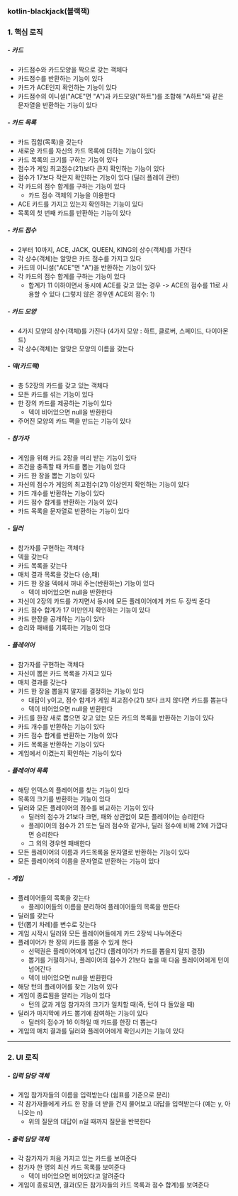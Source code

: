### kotlin-blackjack(블랙잭)

### 1. 핵심 로직

##### - 카드
- 카드점수와 카드모양을 짝으로 갖는 객체다
- 카드점수를 반환하는 기능이 있다
- 카드가 ACE인지 확인하는 기능이 있다
- 카드점수의 이니셜("ACE"면 "A")과 카드모양("하트")를 조합해 "A하트"와 같은 문자열을 반환하는 기능이 있다

##### - 카드 목록
- 카드 집합(목록)을 갖는다
- 새로운 카드를 자신의 카드 목록에 더하는 기능이 있다
- 카드 목록의 크기를 구하는 기능이 있다
- 점수가 게임 최고점수(21)보다 큰지 확인하는 기능이 있다
- 점수가 17보다 작은지 확인하는 기능이 있다 (딜러 플레이 관련)
- 각 카드의 점수 합계를 구하는 기능이 있다
    - 카드 점수 객체의 기능을 이용한다
- ACE 카드를 가지고 있는지 확인하는 기능이 있다
- 목록의 첫 번째 카드를 반환하는 기능이 있다

##### - 카드 점수
- 2부터 10까지, ACE, JACK, QUEEN, KING의 상수(객체)를 가진다
- 각 상수(객체)는 알맞은 카드 점수를 가지고 있다
- 카드의 이니셜("ACE"면 "A")을 반환하는 기능이 있다
- 각 카드의 점수 합계를 구하는 기능이 있다
    - 합계가 11 이하이면서 동시에 ACE를 갖고 있는 경우
    -> ACE의 점수를 11로 사용할 수 있다 (그렇지 않은 경우엔 ACE의 점수: 1)

##### - 카드 모양
- 4가지 모양의 상수(객체)를 가진다 (4가지 모양 : 하트, 클로버, 스페이드, 다이아몬드)
- 각 상수(객체)는 알맞은 모양의 이름을 갖는다

##### - 덱(카드팩)
- 총 52장의 카드를 갖고 있는 객체다
- 모든 카드를 섞는 기능이 있다
- 한 장의 카드를 제공하는 기능이 있다
    - 덱이 비어있으면 null을 반환한다
- 주어진 모양의 카드 팩을 만드는 기능이 있다

##### - 참가자
- 게임을 위해 카드 2장을 미리 받는 기능이 있다
- 조건을 충족할 때 카드를 뽑는 기능이 있다
- 카드 한 장을 뽑는 기능이 있다
- 자신의 점수가 게임의 최고점수(21) 이상인지 확인하는 기능이 있다
- 카드 개수를 반환하는 기능이 있다
- 카드 점수 합계를 반환하는 기능이 있다
- 카드 목록을 문자열로 반환하는 기능이 있다

##### - 딜러 
- 참가자를 구현하는 객체다 
- 덱을 갖는다 
- 카드 목록을 갖는다 
- 매치 결과 목록을 갖는다 (승,패) 
- 카드 한 장을 덱에서 꺼내 주는(반환하는) 기능이 있다 
    - 덱이 비어있으면 null을 반환한다 
- 자신이 2장의 카드를 가지면서 동시에 모든 플레이어에게 카드 두 장씩 준다
- 카드 점수 합계가 17 미만인지 확인하는 기능이 있다 
- 카드 한장을 공개하는 기능이 있다 
- 승리와 패배를 기록하는 기능이 있다 

##### - 플레이어
- 참가자를 구현하는 객체다
- 자신이 뽑은 카드 목록을 가지고 있다
- 매치 결과를 갖는다
- 카드 한 장을 뽑을지 말지를 결정하는 기능이 있다
    - 대답이 y이고, 점수 합계가 게임 최고점수(21) 보다 크지 않다면 카드를 뽑늗다
    - 덱이 비어있으면 null을 반환한다
- 카드를 한장 새로 뽑으면 갖고 있는 모든 카드의 목록을 반환하는 기능이 있다
- 카드 개수를 반환하는 기능이 있다
- 카드 점수 합계를 반환하는 기능이 있다
- 카드 목록을 반환하는 기능이 있다
- 게임에서 이겼는지 확인하는 기능이 있다

##### - 플레이어 목록
- 해당 인덱스의 플레이어를 찾는 기능이 있다
- 목록의 크기를 반환하는 기능이 있다
- 딜러와 모든 플레이어의 점수를 비교하는 기능이 있다
    - 딜러의 점수가 21보다 크면, 패와 상관없이 모든 플레이어는 승리한다
    - 플레이어의 점수가 21 또는 딜러 점수와 같거나, 딜러 점수에 비해 21에 가깝다면 승리한다
    - 그 외의 경우엔 패배한다
- 모든 플레이어의 이름과 카드목록을 문자열로 반환하는 기능이 있다
- 모든 플레이어의 이름을 문자열로 반환하는 기능이 있다 

##### - 게임
- 플레이어들의 목록을 갖는다
    - 플레이어들의 이름을 분리하여 플레이어들의 목록을 만든다
- 딜러를 갖는다
- 턴(뽑기 차례)를 변수로 갖는다
- 게임 시작시 딜러와 모든 플레이어들에게 카드 2장씩 나누어준다
- 플레이어가 한 장의 카드를 뽑을 수 있게 한다
    - 선택권은 플레이어에게 넘긴다 (플레이어가 카드를 뽑을지 말지 결정)
    - 뽑기를 거절하거나, 플레이어의 점수가 21보다 높을 때 다음 플레이어에게 턴이 넘어간다
    - 덱이 비어있으면 null을 반환한다
- 해당 턴의 플레이어를 찾는 기능이 있다
- 게임이 종료됨을 알리는 기능이 있다
    - 턴의 값과 게임 참가자의 크기가 일치할 때(즉, 턴이 다 돌았을 때) 
- 딜러가 마지막에 카드 뽑기에 참여하는 기능이 있다
    - 딜러의 점수가 16 이하일 때 카드를 한장 더 뽑는다
- 게임의 매치 결과를 딜러와 플레이어에게 확인시키는 기능이 있다 

---
### 2. UI 로직

##### - 입력 담당 객체
- 게임 참가자들의 이름을 입력받는다 (쉼표를 기준으로 분리)
- 각 참가자들에게 카드 한 장을 더 받을 건지 물어보고 대답을 입력받는다 (예는 y, 아니오는 n)
    - 위의 질문의 대답이 n일 때까지 질문을 반복한다

##### - 출력 담당 객체
- 각 참가자가 처음 가지고 있는 카드를 보여준다
- 참가자 한 명의 최신 카드 목록를 보여준다
    - 덱이 비어있으면 비어있다고 알려준다
- 게임이 종료되면, 결과(모든 참가자들의 카드 목록과 점수 합계)를 보여준다 

